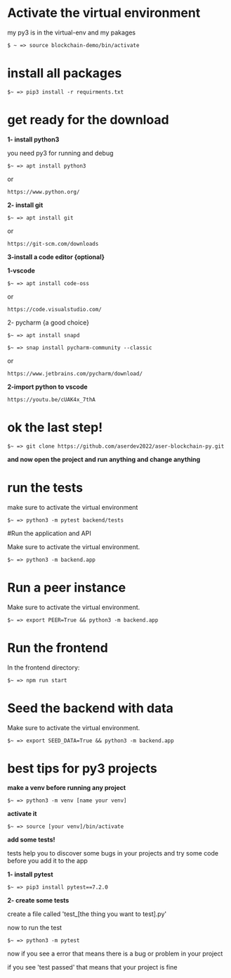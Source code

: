 # Activate the virtual environment

my py3 is in the virtual-env and my pakages

````
$ ~ => source blockchain-demo/bin/activate
````

# install all packages

````
$~ => pip3 install -r requirments.txt
````

# get ready for the download

**1- install python3**

you need py3 for running and debug

```
$~ => apt install python3
```

or


```
https://www.python.org/
```



**2- install git**

```
$~ => apt install git
```

or

```
https://git-scm.com/downloads
```

**3-install a code editor {optional}**

**1-vscode**

```
$~ => apt install code-oss
```

or

```
https://code.visualstudio.com/
```

2- pycharm {a good choice}

```
$~ => apt install snapd
```

```
$~ => snap install pycharm-community --classic
```

or

```
https://www.jetbrains.com/pycharm/download/ 
```

**2-import python to vscode**

```
https://youtu.be/cUAK4x_7thA
```

# ok the last step!

```
$~ => git clone https://github.com/aserdev2022/aser-blockchain-py.git
```

**and now open the project and run anything and change anything**

# run the tests

make sure to activate the virtual environment

```
$~ => python3 -m pytest backend/tests

```

#Run the application and API

Make sure to activate the virtual environment.

````
$~ => python3 -m backend.app
````

# Run a peer instance

Make sure to activate the virtual environment.

````
$~ => export PEER=True && python3 -m backend.app
````

# Run the frontend

In the frontend directory:
````
$~ => npm run start
````

# Seed the backend with data

Make sure to activate the virtual environment.

````
$~ => export SEED_DATA=True && python3 -m backend.app
````

# best tips for py3 projects

**make a venv before running any project**

```
$~ => python3 -m venv [name your venv] 
```

**activate it**

```
$~ => source [your venv]/bin/activate
```

**add some tests!**

tests help you to discover some bugs in your projects and try some code before you add it to the app

**1- install pytest**

```
$~ => pip3 install pytest==7.2.0
```

**2- create some tests**

create a file called 'test_[the thing you want to test].py'



now to run the test

```
$~ => python3 -m pytest
```

now if you see a error that means there is a bug or problem in your project

if you see 'test passed' that means that your project is fine
